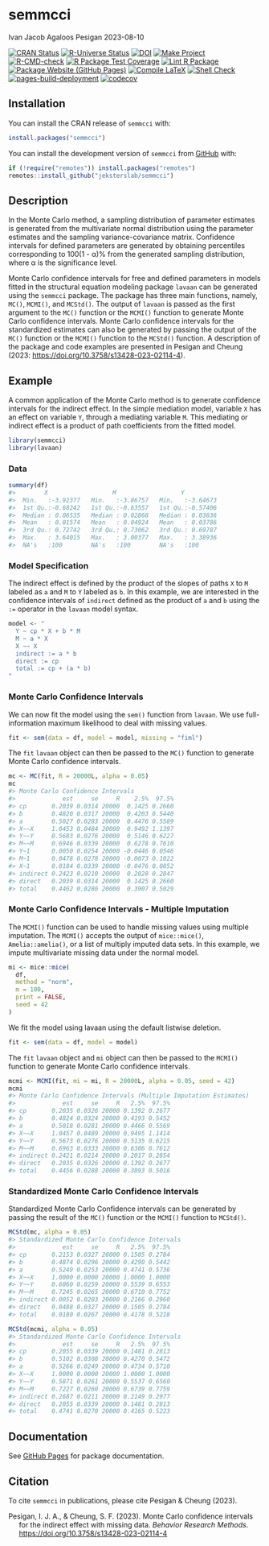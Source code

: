 semmcci
================
Ivan Jacob Agaloos Pesigan
2023-08-10

<!-- README.md is generated from .setup/readme/README.Rmd. Please edit that file -->
<!-- badges: start -->

[![CRAN
Status](https://www.r-pkg.org/badges/version/semmcci)](https://cran.r-project.org/package=semmcci)
[![R-Universe
Status](https://jeksterslab.r-universe.dev/badges/semmcci)](https://jeksterslab.r-universe.dev)
[![DOI](https://zenodo.org/badge/DOI/10.3758/s13428-023-02114-4.svg)](https://doi.org/10.3758/s13428-023-02114-4)
[![Make
Project](https://github.com/jeksterslab/semmcci/actions/workflows/make.yml/badge.svg)](https://github.com/jeksterslab/semmcci/actions/workflows/make.yml)
[![R-CMD-check](https://github.com/jeksterslab/semmcci/actions/workflows/check-full.yml/badge.svg)](https://github.com/jeksterslab/semmcci/actions/workflows/check-full.yml)
[![R Package Test
Coverage](https://github.com/jeksterslab/semmcci/actions/workflows/test-coverage.yml/badge.svg)](https://github.com/jeksterslab/semmcci/actions/workflows/test-coverage.yml)
[![Lint R
Package](https://github.com/jeksterslab/semmcci/actions/workflows/lint.yml/badge.svg)](https://github.com/jeksterslab/semmcci/actions/workflows/lint.yml)
[![Package Website (GitHub
Pages)](https://github.com/jeksterslab/semmcci/actions/workflows/pkgdown-gh-pages.yml/badge.svg)](https://github.com/jeksterslab/semmcci/actions/workflows/pkgdown-gh-pages.yml)
[![Compile
LaTeX](https://github.com/jeksterslab/semmcci/actions/workflows/latex.yml/badge.svg)](https://github.com/jeksterslab/semmcci/actions/workflows/latex.yml)
[![Shell
Check](https://github.com/jeksterslab/semmcci/actions/workflows/shellcheck.yml/badge.svg)](https://github.com/jeksterslab/semmcci/actions/workflows/shellcheck.yml)
[![pages-build-deployment](https://github.com/jeksterslab/semmcci/actions/workflows/pages/pages-build-deployment/badge.svg)](https://github.com/jeksterslab/semmcci/actions/workflows/pages/pages-build-deployment)
[![codecov](https://codecov.io/gh/jeksterslab/semmcci/branch/main/graph/badge.svg?token=KVLUET3DJ6)](https://codecov.io/gh/jeksterslab/semmcci)
<!-- badges: end -->

## Installation

You can install the CRAN release of `semmcci` with:

``` r
install.packages("semmcci")
```

You can install the development version of `semmcci` from
[GitHub](https://github.com/jeksterslab/semmcci) with:

``` r
if (!require("remotes")) install.packages("remotes")
remotes::install_github("jeksterslab/semmcci")
```

## Description

In the Monte Carlo method, a sampling distribution of parameter
estimates is generated from the multivariate normal distribution using
the parameter estimates and the sampling variance-covariance matrix.
Confidence intervals for defined parameters are generated by obtaining
percentiles corresponding to 100(1 - α)% from the generated sampling
distribution, where α is the significance level.

Monte Carlo confidence intervals for free and defined parameters in
models fitted in the structural equation modeling package `lavaan` can
be generated using the `semmcci` package. The package has three main
functions, namely, `MC()`, `MCMI()`, and `MCStd()`. The output of
`lavaan` is passed as the first argument to the `MC()` function or the
`MCMI()` function to generate Monte Carlo confidence intervals. Monte
Carlo confidence intervals for the standardized estimates can also be
generated by passing the output of the `MC()` function or the `MCMI()`
function to the `MCStd()` function. A description of the package and
code examples are presented in Pesigan and Cheung (2023:
<https://doi.org/10.3758/s13428-023-02114-4>).

## Example

A common application of the Monte Carlo method is to generate confidence
intervals for the indirect effect. In the simple mediation model,
variable `X` has an effect on variable `Y`, through a mediating variable
`M`. This mediating or indirect effect is a product of path coefficients
from the fitted model.

``` r
library(semmcci)
library(lavaan)
```

### Data

``` r
summary(df)
#>        X                  M                  Y           
#>  Min.   :-3.92377   Min.   :-3.86757   Min.   :-3.64673  
#>  1st Qu.:-0.68242   1st Qu.:-0.63557   1st Qu.:-0.57406  
#>  Median : 0.06535   Median : 0.02868   Median : 0.03836  
#>  Mean   : 0.01574   Mean   : 0.04924   Mean   : 0.03786  
#>  3rd Qu.: 0.72742   3rd Qu.: 0.73062   3rd Qu.: 0.69787  
#>  Max.   : 3.64015   Max.   : 3.00377   Max.   : 3.38936  
#>  NA's   :100        NA's   :100        NA's   :100
```

### Model Specification

The indirect effect is defined by the product of the slopes of paths `X`
to `M` labeled as `a` and `M` to `Y` labeled as `b`. In this example, we
are interested in the confidence intervals of `indirect` defined as the
product of `a` and `b` using the `:=` operator in the `lavaan` model
syntax.

``` r
model <- "
  Y ~ cp * X + b * M
  M ~ a * X
  X ~~ X
  indirect := a * b
  direct := cp
  total := cp + (a * b)
"
```

### Monte Carlo Confidence Intervals

We can now fit the model using the `sem()` function from `lavaan`. We
use full-information maximum likelihood to deal with missing values.

``` r
fit <- sem(data = df, model = model, missing = "fiml")
```

The `fit` `lavaan` object can then be passed to the `MC()` function to
generate Monte Carlo confidence intervals.

``` r
mc <- MC(fit, R = 20000L, alpha = 0.05)
mc
#> Monte Carlo Confidence Intervals
#>             est     se     R    2.5%  97.5%
#> cp       0.2039 0.0314 20000  0.1425 0.2660
#> b        0.4820 0.0317 20000  0.4203 0.5440
#> a        0.5027 0.0283 20000  0.4476 0.5589
#> X~~X     1.0453 0.0484 20000  0.9492 1.1397
#> Y~~Y     0.5683 0.0276 20000  0.5146 0.6227
#> M~~M     0.6946 0.0339 20000  0.6278 0.7610
#> Y~1      0.0050 0.0254 20000 -0.0446 0.0546
#> M~1      0.0478 0.0278 20000 -0.0073 0.1022
#> X~1      0.0184 0.0339 20000 -0.0476 0.0852
#> indirect 0.2423 0.0210 20000  0.2028 0.2847
#> direct   0.2039 0.0314 20000  0.1425 0.2660
#> total    0.4462 0.0286 20000  0.3907 0.5029
```

### Monte Carlo Confidence Intervals - Multiple Imputation

The `MCMI()` function can be used to handle missing values using
multiple imputation. The `MCMI()` accepts the output of `mice::mice()`,
`Amelia::amelia()`, or a list of multiply imputed data sets. In this
example, we impute multivariate missing data under the normal model.

``` r
mi <- mice::mice(
  df,
  method = "norm",
  m = 100,
  print = FALSE,
  seed = 42
)
```

We fit the model using lavaan using the default listwise deletion.

``` r
fit <- sem(data = df, model = model)
```

The `fit` `lavaan` object and `mi` object can then be passed to the
`MCMI()` function to generate Monte Carlo confidence intervals.

``` r
mcmi <- MCMI(fit, mi = mi, R = 20000L, alpha = 0.05, seed = 42)
mcmi
#> Monte Carlo Confidence Intervals (Multiple Imputation Estimates)
#>             est     se     R   2.5%  97.5%
#> cp       0.2035 0.0326 20000 0.1392 0.2677
#> b        0.4824 0.0324 20000 0.4193 0.5452
#> a        0.5018 0.0281 20000 0.4466 0.5569
#> X~~X     1.0457 0.0489 20000 0.9495 1.1414
#> Y~~Y     0.5673 0.0276 20000 0.5135 0.6215
#> M~~M     0.6963 0.0333 20000 0.6306 0.7612
#> indirect 0.2421 0.0214 20000 0.2017 0.2854
#> direct   0.2035 0.0326 20000 0.1392 0.2677
#> total    0.4456 0.0288 20000 0.3893 0.5016
```

### Standardized Monte Carlo Confidence Intervals

Standardized Monte Carlo Confidence intervals can be generated by
passing the result of the `MC()` function or the `MCMI()` function to
`MCStd()`.

``` r
MCStd(mc, alpha = 0.05)
#> Standardized Monte Carlo Confidence Intervals
#>             est     se     R   2.5%  97.5%
#> cp       0.2153 0.0327 20000 0.1505 0.2784
#> b        0.4874 0.0296 20000 0.4290 0.5442
#> a        0.5249 0.0253 20000 0.4741 0.5736
#> X~~X     1.0000 0.0000 20000 1.0000 1.0000
#> Y~~Y     0.6060 0.0259 20000 0.5539 0.6553
#> M~~M     0.7245 0.0265 20000 0.6710 0.7752
#> indirect 0.0052 0.0203 20000 0.2166 0.2960
#> direct   0.0488 0.0327 20000 0.1505 0.2784
#> total    0.0180 0.0267 20000 0.4178 0.5218
```

``` r
MCStd(mcmi, alpha = 0.05)
#> Standardized Monte Carlo Confidence Intervals
#>             est     se     R   2.5%  97.5%
#> cp       0.2055 0.0339 20000 0.1481 0.2813
#> b        0.5102 0.0308 20000 0.4270 0.5472
#> a        0.5266 0.0249 20000 0.4734 0.5710
#> X~~X     1.0000 0.0000 20000 1.0000 1.0000
#> Y~~Y     0.5871 0.0261 20000 0.5537 0.6560
#> M~~M     0.7227 0.0260 20000 0.6739 0.7759
#> indirect 0.2687 0.0211 20000 0.2149 0.2977
#> direct   0.2055 0.0339 20000 0.1481 0.2813
#> total    0.4741 0.0270 20000 0.4165 0.5223
```

## Documentation

See [GitHub Pages](https://jeksterslab.github.io/semmcci/index.html) for
package documentation.

## Citation

To cite `semmcci` in publications, please cite Pesigan & Cheung (2023).

<div id="refs" class="references csl-bib-body hanging-indent"
line-spacing="2">

<div id="ref-Pesigan-Cheung-2023" class="csl-entry">

Pesigan, I. J. A., & Cheung, S. F. (2023). Monte Carlo confidence
intervals for the indirect effect with missing data. *Behavior Research
Methods*. <https://doi.org/10.3758/s13428-023-02114-4>

</div>

</div>
